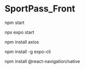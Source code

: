 # SportPass_Front

npm start 

npx expo start 

npm install axios

npm install -g expo-cli

npm install @react-navigation/native
